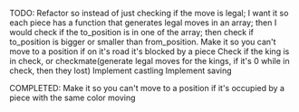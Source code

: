 TODO:
Refactor so instead of just checking if the move is legal; I want it so each piece has a function that generates legal moves in an array; then I would check if the to_position is in one of the array; then check if to_position is bigger or smaller than from_position.
Make it so you can't move to a position if on it's road it's blocked by a piece
Check if the king is in check, or checkmate(generate legal moves for the kings, if it's 0 while in check, then they lost)
Implement castling
Implement saving

COMPLETED:
Make it so you can't move to a position if it's occupied by a piece with the same color moving